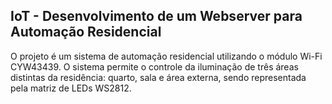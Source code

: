 ## IoT - Desenvolvimento de um Webserver para Automação Residencial

O projeto é um sistema de automação residencial utilizando o módulo Wi-Fi CYW43439. O sistema permite o controle da iluminação de três áreas distintas da residência: quarto, sala e área externa, sendo representada pela matriz de LEDs WS2812.
